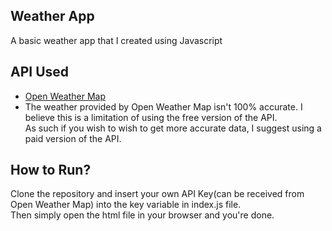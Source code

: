 ## Weather App
A basic weather app that I created using Javascript

## API Used
- [Open Weather Map](https://openweathermap.org/api)
- The weather provided by Open Weather Map isn't 100% accurate. I believe this is a limitation of using the free version of the API.   
  As such if you wish to wish to get more accurate data, I suggest using a paid version of the API.
  
## How to Run?

Clone the repository and insert your own API Key(can be received from Open Weather Map) into the key variable in index.js file.  
Then simply open the html file in your browser and you're done.
